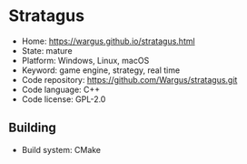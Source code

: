 # Stratagus

- Home: https://wargus.github.io/stratagus.html
- State: mature
- Platform: Windows, Linux, macOS
- Keyword: game engine, strategy, real time
- Code repository: https://github.com/Wargus/stratagus.git
- Code language: C++
- Code license: GPL-2.0

## Building

- Build system: CMake
